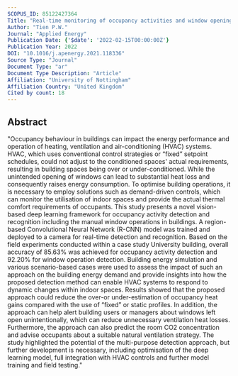 ```yaml
---
SCOPUS_ID: 85122427364
Title: "Real-time monitoring of occupancy activities and window opening within buildings using an integrated deep learning-based approach for reducing energy demand"
Author: "Tien P.W."
Journal: "Applied Energy"
Publication Date: {'$date': '2022-02-15T00:00:00Z'}
Publication Year: 2022
DOI: "10.1016/j.apenergy.2021.118336"
Source Type: "Journal"
Document Type: "ar"
Document Type Description: "Article"
Affiliation: "University of Nottingham"
Affiliation Country: "United Kingdom"
Cited by count: 18
---
```


## Abstract
"Occupancy behaviour in buildings can impact the energy performance and operation of heating, ventilation and air-conditioning (HVAC) systems. HVAC, which uses conventional control strategies or “fixed” setpoint schedules, could not adjust to the conditioned spaces' actual requirements, resulting in building spaces being over or under-conditioned. While the unintended opening of windows can lead to substantial heat loss and consequently raises energy consumption. To optimise building operations, it is necessary to employ solutions such as demand-driven controls, which can monitor the utilisation of indoor spaces and provide the actual thermal comfort requirements of occupants. This study presents a novel vision-based deep learning framework for occupancy activity detection and recognition including the manual window operations in buildings. A region-based Convolutional Neural Network (R-CNN) model was trained and deployed to a camera for real-time detection and recognition. Based on the field experiments conducted within a case study University building, overall accuracy of 85.63% was achieved for occupancy activity detection and 92.20% for window operation detection. Building energy simulation and various scenario-based cases were used to assess the impact of such an approach on the building energy demand and provide insights into how the proposed detection method can enable HVAC systems to respond to dynamic changes within indoor spaces. Results showed that the proposed approach could reduce the over-or under-estimation of occupancy heat gains compared with the use of “fixed” or static profiles. In addition, the approach can help alert building users or managers about windows left open unintentionally, which can reduce unnecessary ventilation heat losses. Furthermore, the approach can also predict the room CO2 concentration and advise occupants about a suitable natural ventilation strategy. The study highlighted the potential of the multi-purpose detection approach, but further development is necessary, including optimisation of the deep learning model, full integration with HVAC controls and further model training and field testing."
